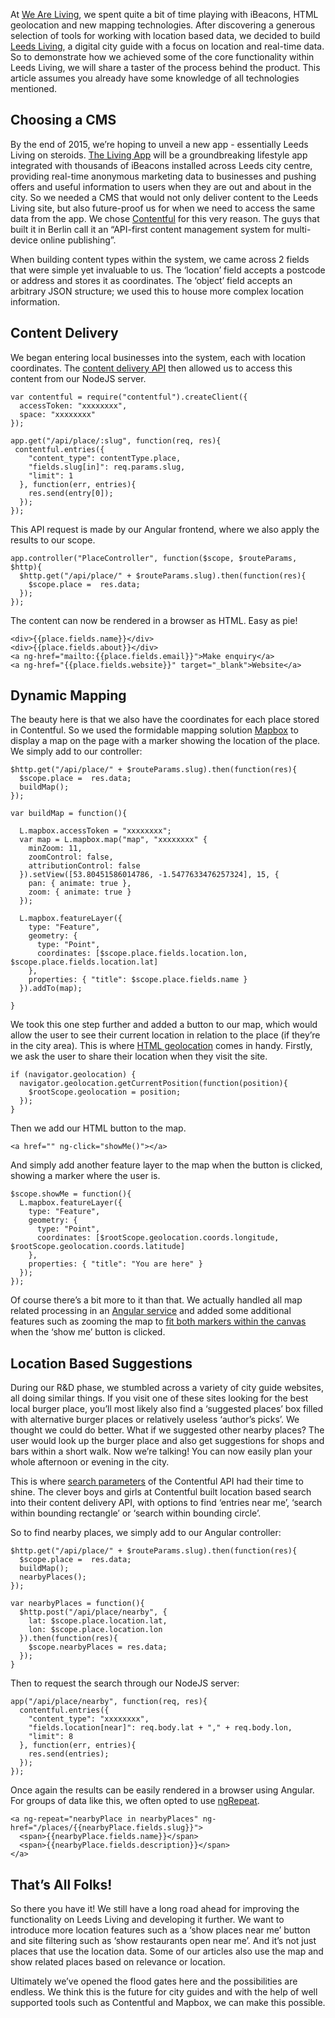 At [We Are Living](http://weareliving.co.uk/#/), we spent quite a bit of time playing with iBeacons, HTML geolocation and new mapping technologies. After discovering a generous selection of tools for working with location based data, we decided to build [Leeds Living](http://leedsliving.co.uk/), a digital city guide with a focus on location and real-time data. So to demonstrate how we achieved some of the core functionality within Leeds Living, we will share a taster of the process behind the product. This article assumes you already have some knowledge of all technologies mentioned.

## Choosing a CMS
By the end of 2015, we’re hoping to unveil a new app - essentially Leeds Living on steroids. [The Living App](http://thelivingapp.com/#/) will be a groundbreaking lifestyle app integrated with thousands of iBeacons installed across Leeds city centre, providing real-time anonymous marketing data to businesses and pushing offers and useful information to users when they are out and about in the city. So we needed a CMS that would not only deliver content to the Leeds Living site, but also future-proof us for when we need to access the same data from the app. We chose [Contentful](https://www.contentful.com/) for this very reason. The guys that built it in Berlin call it an “API-first content management system for multi-device online publishing”.

When building content types within the system, we came across 2 fields that were simple yet invaluable to us. The ‘location’ field accepts a postcode or address and stores it as coordinates. The ‘object’ field accepts an arbitrary JSON structure; we used this to house more complex location information.

## Content Delivery
We began entering local businesses into the system, each with location coordinates. The [content delivery API](https://www.contentful.com/developers/documentation/content-delivery-api/) then allowed us to access this content from our NodeJS server.

```javascript,linenums=true
var contentful = require("contentful").createClient({
  accessToken: "xxxxxxxx",
  space: "xxxxxxxx"
});

app.get("/api/place/:slug", function(req, res){ 
 contentful.entries({ 
    "content_type": contentType.place,
    "fields.slug[in]": req.params.slug,
    "limit": 1
  }, function(err, entries){
    res.send(entry[0]);
  }); 
});
```

This API request is made by our Angular frontend, where we also apply the results to our scope.

```javascript,linenums=true
app.controller("PlaceController", function($scope, $routeParams, $http){ 
  $http.get("/api/place/" + $routeParams.slug).then(function(res){
    $scope.place =  res.data;
  });
});
```

The content can now be rendered in a browser as HTML. Easy as pie!

```javascript,linenums=true
<div>{{place.fields.name}}</div>
<div>{{place.fields.about}}</div>
<a ng-href="mailto:{{place.fields.email}}">Make enquiry</a>
<a ng-href="{{place.fields.website}}" target="_blank">Website</a>
```

## Dynamic Mapping

The beauty here is that we also have the coordinates for each place stored in Contentful. So we used the formidable mapping solution [Mapbox](https://www.mapbox.com/) to display a map on the page with a marker showing the location of the place. We simply add to our controller:

```javascript,linenums=true
$http.get("/api/place/" + $routeParams.slug).then(function(res){
  $scope.place =  res.data;
  buildMap();
});

var buildMap = function(){

  L.mapbox.accessToken = "xxxxxxxx";
  var map = L.mapbox.map("map", "xxxxxxxx" {
    minZoom: 11,
    zoomControl: false,
    attributionControl: false
  }).setView([53.80451586014786, -1.5477633476257324], 15, {
    pan: { animate: true },
    zoom: { animate: true } 
  });
    
  L.mapbox.featureLayer({
    type: "Feature",
    geometry: {
      type: "Point",
      coordinates: [$scope.place.fields.location.lon, $scope.place.fields.location.lat]
    },
    properties: { "title": $scope.place.fields.name }
  }).addTo(map);

}
```

We took this one step further and added a button to our map, which would allow the user to see their current location in relation to the place (if they’re in the city area). This is where [HTML geolocation](http://diveintohtml5.info/geolocation.html) comes in handy. Firstly, we ask the user to share their location when they visit the site.

```javascript,linenums=true
if (navigator.geolocation) {
  navigator.geolocation.getCurrentPosition(function(position){      
    $rootScope.geolocation = position;
  });
}
```

Then we add our HTML button to the map.

```javascript,linenums=true
<a href="" ng-click="showMe()"></a>
```
And simply add another feature layer to the map when the button is clicked, showing a marker where the user is.

```javascript,linenums=true
$scope.showMe = function(){
  L.mapbox.featureLayer({
    type: "Feature",
    geometry: {
      type: "Point",
      coordinates: [$rootScope.geolocation.coords.longitude, $rootScope.geolocation.coords.latitude]
    },
    properties: { "title": "You are here" }
  });
});
```

Of course there’s a bit more to it than that. We actually handled all map related processing in an [Angular service](https://docs.angularjs.org/guide/services) and added some additional features such as zooming the map to [fit both markers within the canvas](https://www.mapbox.com/mapbox.js/example/v1.0.0/fit-map-to-markers/) when the ‘show me’ button is clicked.

## Location Based Suggestions

During our R&D phase, we stumbled across a variety of city guide websites, all doing similar things. If you visit one of these sites looking for the best local burger place, you’ll most likely also find a ‘suggested places’ box filled with alternative burger places or relatively useless ‘author’s picks’. We thought we could do better. What if we suggested other nearby places? The user would look up the burger place and also get suggestions for shops and bars within a short walk. Now we’re talking! You can now easily plan your whole afternoon or evening in the city.

This is where [search parameters](https://www.contentful.com/developers/documentation/content-delivery-api/javascript/#search) of the Contentful API had their time to shine. The clever boys and girls at Contentful built location based search into their content delivery API, with options to find ‘entries near me’, ‘search within bounding rectangle’ or ‘search within bounding circle’.

So to find nearby places, we simply add to our Angular controller:

```javascript,linenums=true
$http.get("/api/place/" + $routeParams.slug).then(function(res){
  $scope.place =  res.data;
  buildMap();
  nearbyPlaces();
});

var nearbyPlaces = function(){
  $http.post("/api/place/nearby", {
    lat: $scope.place.location.lat, 
    lon: $scope.place.location.lon
  }).then(function(res){      
    $scope.nearbyPlaces = res.data;
  });
}
```
Then to request the search through our NodeJS server:

```javascript,linenums=true
app("/api/place/nearby", function(req, res){
  contentful.entries({
    "content_type": "xxxxxxxx",
    "fields.location[near]": req.body.lat + "," + req.body.lon,
    "limit": 8
  }, function(err, entries){
    res.send(entries);
  });
});
```
Once again the results can be easily rendered in a browser using Angular. For groups of data like this, we often opted to use [ngRepeat](https://docs.angularjs.org/api/ng/directive/ngRepeat).

```javascript,linenums=true
<a ng-repeat="nearbyPlace in nearbyPlaces" ng-href="/places/{{nearbyPlace.fields.slug}}">
  <span>{{nearbyPlace.fields.name}}</span>
  <span>{{nearbyPlace.fields.description}}</span>
</a>
```

## That’s All Folks!

So there you have it! We still have a long road ahead for improving the functionality on Leeds Living and developing it further. We want to introduce more location features such as a ‘show places near me’ button and site filtering such as ‘show restaurants open near me’. And it’s not just places that use the location data. Some of our articles also use the map and show related places based on relevance or location.

Ultimately we’ve opened the flood gates here and the possibilities are endless. We think this is the future for city guides and with the help of well supported tools such as Contentful and Mapbox, we can make this possible. 